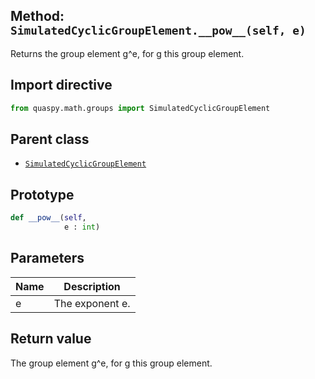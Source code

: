 ## Method: <code>SimulatedCyclicGroupElement.\_\_pow\_\_(self, e)</code>
Returns the group element g^e, for g this group element.

## Import directive
```python
from quaspy.math.groups import SimulatedCyclicGroupElement
```

## Parent class
- [<code>SimulatedCyclicGroupElement</code>](../SimulatedCyclicGroupElement.md)

## Prototype
```python
def __pow__(self,
            e : int)
```

## Parameters
| <b>Name</b> | <b>Description</b> |
| ----------- | ------------------ |
| e | The exponent e. |

## Return value
The group element g^e, for g this group element.

